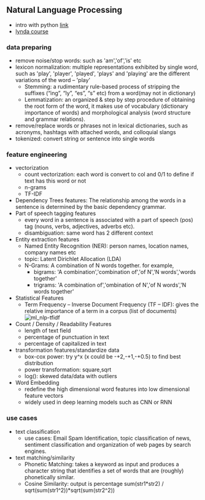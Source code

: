 ## Natural Language Processing

* intro with python [link](https://www.analyticsvidhya.com/blog/2017/01/ultimate-guide-to-understand-implement-natural-language-processing-codes-in-python/)
* [lynda course](https://www.lynda.com/Python-tutorials/Inverse-document-frequency-weighting/622075/720055-4.html?srchtrk=index%3a2%0alinktypeid%3a2%0aq%3anlp%0apage%3a1%0as%3arelevance%0asa%3atrue%0aproducttypeid%3a2)


### data preparing
* remove noise/stop words: such as 'am','of','is' etc
* lexicon normalization: multiple representations exhibited by single word, such as 'play', 'player', 'played', 'plays' and 'playing' are the different variations of the word – 'play'
  - Stemming: a rudimentary rule-based process of stripping the suffixes (“ing”, “ly”, “es”, “s” etc) from a word(may not in dictionary)
  - Lemmatization: an organized & step by step procedure of obtaining the root form of the word, it makes use of vocabulary (dictionary importance of words) and morphological analysis (word structure and grammar relations).
* remove/replace words or phrases not in lexical dictionaries, such as acronyms, hashtags with attached words, and colloquial slangs
* tokenized: convert string or sentence into single words

### feature engineering
* vectorization
  - count vectorization: each word is convert to col and 0/1 to define if text has this word or not
  - n-grams
  - TF-IDF
* Dependency Trees features: The relationship among the words in a sentence is determined by the basic dependency grammar.
* Part of speech tagging features
  - every word in a sentence is associated with a part of speech (pos) tag (nouns, verbs, adjectives, adverbs etc).
  - disambiguation: same word has 2 different context
* Entity extraction features
  - Named Entity Recognition (NER): person names, location names, company names etc
  - topic: Latent Dirichlet Allocation (LDA)
  - N-Grams: A combination of N words together. for example, 
    + bigrams: 'A combination','combination of','of N','N words','words together'
    + trigrams: 'A combination of','ombination of N','of N words','N words together'
* Statistical Features
  - Term Frequency – Inverse Document Frequency (TF – IDF): gives the relative importance of a term in a corpus (list of documents)![ml_nlp-tfidf](https://github.com/karina7rang/notes/blob/master/machine_learning/picture/machine_learning-nlp_tfidf.png)
* Count / Density / Readability Features
  - length of text field
  - percentage of punctuation in text
  - percentage of capitalized in text
* transformation features/standardize data
  - box-cox power: try y^x (x could be -+2,-+1,-+0.5) to find best distribution
  - power transformation: square,sqrt
  - log(): skewed data/data with outliers
* Word Embedding
  - redefine the high dimensional word features into low dimensional feature vectors
  - widely used in deep learning models such as CNN or RNN


### use cases
* text classification
  - use cases: Email Spam Identification, topic classification of news, sentiment classification and organization of web pages by search engines.
* text matching/similarity
  - Phonetic Matching: takes a keyword as input and produces a character string that identifies a set of words that are (roughly) phonetically similar.
  - Cosine Similarity: output is percentage sum(str1*str2) / sqrt(sum(str1^2))*sqrt(sum(str2^2))